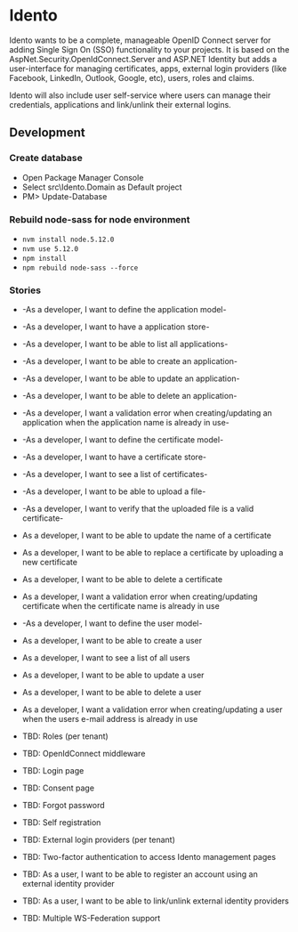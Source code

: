 # Idento

Idento wants to be a complete, manageable OpenID Connect server for adding Single Sign On (SSO) functionality to your projects. It is based on the AspNet.Security.OpenIdConnect.Server and ASP.NET Identity but adds a user-interface for managing certificates, apps, external login providers (like Facebook, LinkedIn, Outlook, Google, etc), users, roles and claims.

Idento will also include user self-service where users can manage their credentials, applications and link/unlink their external logins.

## Development

### Create database

- Open Package Manager Console
- Select src\Idento.Domain as Default project
- PM> Update-Database

### Rebuild node-sass for node environment

- `nvm install node.5.12.0`
- `nvm use 5.12.0`
- `npm install`
- `npm rebuild node-sass --force`

### Stories

- -As a developer, I want to define the application model-
- -As a developer, I want to have a application store-
- -As a developer, I want to be able to list all applications-
- -As a developer, I want to be able to create an application-
- -As a developer, I want to be able to update an application-
- -As a developer, I want to be able to delete an application-
- -As a developer, I want a validation error when creating/updating an application when the application name is already in use-

- -As a developer, I want to define the certificate model-
- -As a developer, I want to have a certificate store-
- -As a developer, I want to see a list of certificates-
- -As a developer, I want to be able to upload a file-
- -As a developer, I want to verify that the uploaded file is a valid certificate-
- As a developer, I want to be able to update the name of a certificate
- As a developer, I want to be able to replace a certificate by uploading a new certificate
- As a developer, I want to be able to delete a certificate
- As a developer, I want a validation error when creating/updating certificate when the certificate name is already in use

- -As a developer, I want to define the user model-
- As a developer, I want to be able to create a user
- As a developer, I want to see a list of all users
- As a developer, I want to be able to update a user
- As a developer, I want to be able to delete a user
- As a developer, I want a validation error when creating/updating a user when the users e-mail address is already in use

- TBD: Roles (per tenant)

- TBD: OpenIdConnect middleware

- TBD: Login page

- TBD: Consent page

- TBD: Forgot password

- TBD: Self registration

- TBD: External login providers (per tenant)

- TBD: Two-factor authentication to access Idento management pages

- TBD: As a user, I want to be able to register an account using an external identity provider

- TBD: As a user, I want to be able to link/unlink external identity providers

- TBD: Multiple WS-Federation support
